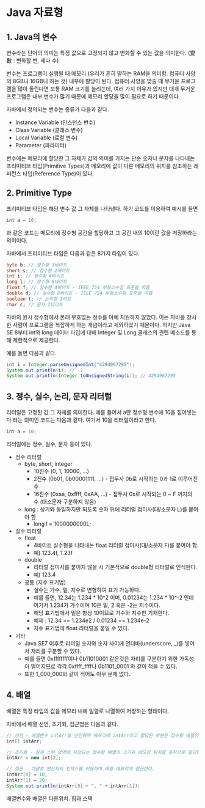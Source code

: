 # Java 자료형

## 1. Java의 변수

변수라는 단어의 의미는 특정 값으로 고정되지 않고 변화할 수 있는 값을 의미한다. (變數 : 변화할 변, 세다 수)

변수는 프로그램이 실행될 때 메모리 (우리가 흔히 말하는 RAM을 의미함. 컴퓨터 사양의 8GB니 16GB니 하는 것) 내부에 할당이 된다. 컴퓨터 사양을 맞출 때 무거운 프로그램을 많이 돌린다면 보통 RAM 크기를 늘리는데, 여러 가지 이유가 있지만 대개 무거운 프로그램은 내부 변수가 많기 때문에 메모리 할당을 많이 필요로 하기 때문이다.

자바에서 정의되는 변수는 종류가 다음과 같다.

- Instance Variable (인스턴스 변수)
- Class Variable (클래스 변수)
- Local Variable (로컬 변수)
- Parameter (파라미터)

변수에는 메모리에 할당한 그 자체가 값의 의미를 가지는 단순 숫자나 문자를 나타내는 프리미티브 타입(Primitive Types)과 메모리에 값이 다른 메모리의 위치를 참조하는 레퍼런스 타입(Reference Type)이 있다.

## 2. Primitive Type

프리미티브 타입은 해당 변수 값 그 자체를 나타낸다. 하기 코드를 이용하여 예시를 들면

```java
int a = 10;
```

과 같은 코드는 메모리에 정수형 공간을 할당하고 그 공간 내의 10이란 값을 저장하라는 의미이다.

자바에서 프리미티브 타입은 다음과 같은 8가지 타입이 있다.

```java
byte b; // 정수형 1바이트
short s; // 정수형 2바이트
int i; // 정수형 4바이트
long l; // 정수형 8바이트
float f; // 실수형 4바이트 - IEEE 754 부동소수점 표준을 따름
double d; // 실수형 8바이트 - IEEE 754 부동소수점 표준을 따름
boolean t; // 논리형 1비트
char c; // 문자 2바이트
```

자바의 원시 정수형에서 본래 부호없는 정수를 아예 지원하지 않았다. 이는 자바를 창시한 사람이 프로그램을 복잡하게 하는 개념이라고 제외하였기 때문이다. 하지만 Java SE 8부터 int와 long 데이터 타입에 대해 Integer 및 Long 클래스의 관련 메소드를 통해 제한적으로 제공한다.

예를 들면 다음과 같다.

```java
int i = Integer.parseUnsignedInt("4294967295");
System.out.println(i); // -1
System.out.println(Integer.toUnsignedString(i)); // 4294967295
```

## 3. 정수, 실수, 논리, 문자 리터럴

리터럴은 고정된 값 그 자체를 의미한다. 예를 들어서 a란 정수형 변수에 10을 집어넣는다 라는 의미인 코드는 다음과 같다. 여기서 10을 리터럴이라고 한다.

```java
int a = 10;
```

리터럴에는 정수, 실수, 문자 등이 있다.

- 정수 리터럴
  - byte, short, integer
    - 10진수 (0, 1, 10000, ...)
    - 2진수 (0b01, 0b00001111, ...) - 접두사 0b로 시작하는 0과 1로 이루어진 수
    - 16진수 (0xaa, 0xffff, 0xAA, ...) - 접두사 0x로 시작되는 0 ~ F 까지의 수 (대소문자 구분하지 않음)
  - long : 상기와 동일하지만 되도록 숫자 뒤에 리터럴 접미사(대/소문자 L)를 붙여야 함
    - long l = 1000000000L;
- 실수 리터럴
  - float
    - 4바이트 실수형을 나타내는 float 리터럴 접미사(대/소문자 F)를 붙여야 함.
    - 예) 123.4f, 1.23f
  - double
    - 리터럴 접미사를 붙이지 않을 시 기본적으로 double형 리터럴로 인식한다.
    - 예) 123.4
  - 공통 (지수 표기법)
    - 실수는 가수, 밑, 지수로 변형하여 표기 가능하다.
    - 예를 들면, 12.34는 1.234 * 10^2 이며, 0.01234는 1.234 * 10^-2 인데 여기서 1.234가 가수이며 10은 밑, 2 혹은 -2는 지수이다.
    - 해당 표기법에서 밑은 항상 10이므로 가수와 지수만 기재한다.
    - 예제 : 12.34 == 1.234e2 / 0.01234 == 1.234e-2
    - 지수 표기법에 float 리터럴을 붙일 수 있다.
- 기타
  - Java SE7 이후로 리터럴 숫자와 숫자 사이에 언더바(underscore, _)를 넣어서 자리를 구분할 수 있다.
  - 예를 들면 0xffffffff이나 0b11010001 같은것은 자리를 구분하기 위한 가독성이 떨어지므로 각각 0xffff_ffff나 0b1101_0001 와 같이 적을 수 있다.
  - 또한 1_000_000와 같이 적어도 아무 문제 없다. 

## 4. 배열

배열은 특정 타입의 값을 메모리 내에 일렬로 나열하여 저장하는 형태이다.

자바에서 배열 선언, 초기화, 접근법은 다음과 같다.

```java
// 선언 - 배열변수 intArr을 선언하며 메모리에 intArr라고 할당된 부분은 정수형 배열의 위치를 저장하는 공간을 의미한다. 해당 변수는 힙 영역에 저장된다.
int[] intArr;

// 초기화 - 실제 스택 영역에 저장되는 정수형 배열의 크기와 메모리 위치를 동적으로 할당한다.
intArr = new int[2];

// 접근 - 대괄호 연산자의 인덱스를 이용하여 배열 메모리에 접근한다.
intArr[0] = 10;
intArr[1] = 20;
System.out.println(intArr[0] + ", " + intArr[1]);
```



배열변수와 배열은 다른위치. 힙과 스택

